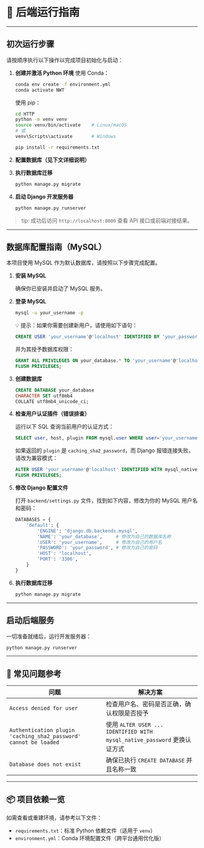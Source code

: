 # 🚀 后端运行指南

---

## 初次运行步骤

请按顺序执行以下操作以完成项目初始化与启动：

1. **创建并激活 Python 环境**
    使用 Conda：
    ```bash
    conda env create -f environment.yml
    conda activate NWT
    ```

    使用 pip：
    ```bash
    cd HTTP
    python -m venv venv
    source venv/bin/activate    # Linux/macOS
    # 或
    venv\Scripts\activate       # Windows

    pip install -r requirements.txt
    ```

2. **配置数据库（见下文详细说明）**

3. **执行数据库迁移**
    ```bash
    python manage.py migrate
    ```

4. **启动 Django 开发服务器**
    ```bash
    python manage.py runserver
    ```

> tip: 成功后访问 `http://localhost:8000` 查看 API 接口或前端对接结果。

---

## 数据库配置指南（MySQL）

本项目使用 MySQL 作为默认数据库，请按照以下步骤完成配置。

1. **安装 MySQL**

    确保你已安装并启动了 MySQL 服务。

2. **登录 MySQL**

    ```bash
    mysql -u your_username -p
    ```

    💡 提示：如果你需要创建新用户，请使用如下语句：

    ```sql
    CREATE USER 'your_username'@'localhost' IDENTIFIED BY 'your_password';
    ```

    并为其授予数据库权限：

    ```sql
    GRANT ALL PRIVILEGES ON your_database.* TO 'your_username'@'localhost';
    FLUSH PRIVILEGES;
    ```

3. **创建数据库**

    ```sql
    CREATE DATABASE your_database
    CHARACTER SET utf8mb4
    COLLATE utf8mb4_unicode_ci;
    ```

4. **检查用户认证插件（错误排查）**

    运行以下 SQL 查询当前用户的认证方式：

    ```sql
    SELECT user, host, plugin FROM mysql.user WHERE user='your_username';
    ```

    如果返回的 `plugin` 是 `caching_sha2_password`，而 Django 报错连接失败，请改为兼容模式：

    ```sql
    ALTER USER 'your_username'@'localhost' IDENTIFIED WITH mysql_native_password BY 'your_password';
    FLUSH PRIVILEGES;
    ```

5. **修改 Django 配置文件**

    打开 `backend/settings.py` 文件，找到如下内容，修改为你的 MySQL 用户名和密码：

    ```python
    DATABASES = {
        'default': {
            'ENGINE': 'django.db.backends.mysql',
            'NAME': 'your_database',     # 修改为自己的数据库名称
            'USER': 'your_username',     # 修改为自己的用户名
            'PASSWORD': 'your_password', # 修改为自己的密码
            'HOST': 'localhost',
            'PORT': '3306',
        }
    }
    ```

6. **执行数据库迁移**

    ```bash
    python manage.py migrate
    ```

---

## 启动后端服务

一切准备就绪后，运行开发服务器：

```bash
python manage.py runserver
```

---

## 📌 常见问题参考

| 问题 | 解决方案 |
|------|----------|
| `Access denied for user` | 检查用户名、密码是否正确，确认权限是否授予 |
| `Authentication plugin 'caching_sha2_password' cannot be loaded` | 使用 `ALTER USER ... IDENTIFIED WITH mysql_native_password` 更换认证方式 |
| `Database does not exist` | 确保已执行 `CREATE DATABASE` 并且名称一致 |

---

## 📦 项目依赖一览

如需查看或重建环境，请参考以下文件：

- `requirements.txt`：标准 Python 依赖文件（适用于 `venv`）
- `environment.yml`：Conda 环境配置文件（跨平台通用优化版）
